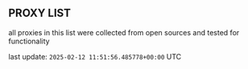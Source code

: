 ## PROXY LIST

all proxies in this list were collected from open sources and tested for functionality

last update: `2025-02-12 11:51:56.485778+00:00` UTC